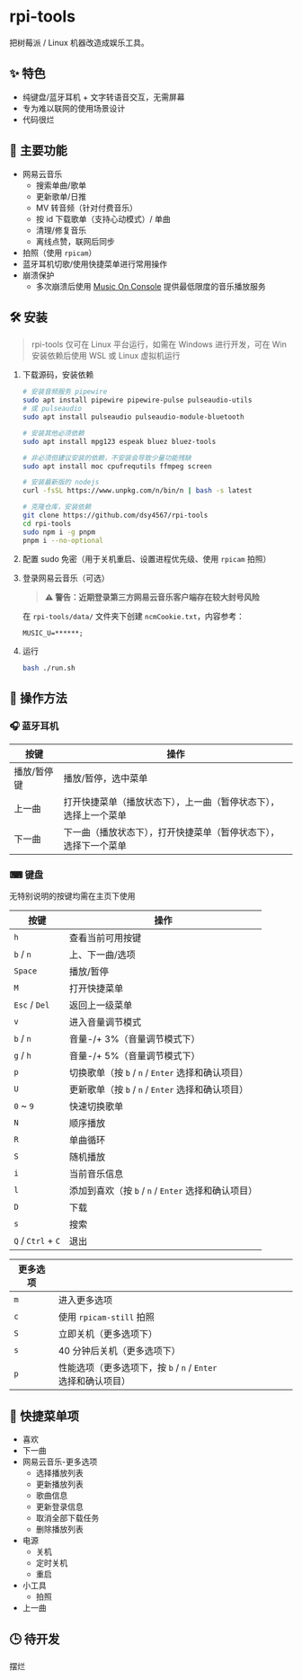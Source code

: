 # rpi-tools

把树莓派 / Linux 机器改造成娱乐工具。

## ✨ 特色

-   纯键盘/蓝牙耳机 + 文字转语音交互，无需屏幕
-   专为难以联网的使用场景设计
-   代码很烂

## 💩 主要功能

-   网易云音乐
    -   搜索单曲/歌单
    -   更新歌单/日推
    -   MV 转音频（针对付费音乐）
    -   按 id 下载歌单（支持心动模式）/ 单曲
    -   清理/修复音乐
    -   离线点赞，联网后同步
-   拍照（使用 `rpicam`）
-   蓝牙耳机切歌/使用快捷菜单进行常用操作
-   崩溃保护
    -   多次崩溃后使用 [Music On Console](https://github.com/jonsafari/mocp) 提供最低限度的音乐播放服务

## 🛠 安装

> rpi-tools 仅可在 Linux 平台运行，如需在 Windows 进行开发，可在 Win 安装依赖后使用 WSL 或 Linux 虚拟机运行

1. 下载源码，安装依赖

    ```bash
    # 安装音频服务 pipewire
    sudo apt install pipewire pipewire-pulse pulseaudio-utils
    # 或 pulseaudio
    sudo apt install pulseaudio pulseaudio-module-bluetooth

    # 安装其他必须依赖
    sudo apt install mpg123 espeak bluez bluez-tools

    # 非必须但建议安装的依赖，不安装会导致少量功能残缺
    sudo apt install moc cpufrequtils ffmpeg screen

    # 安装最新版的 nodejs
    curl -fsSL https://www.unpkg.com/n/bin/n | bash -s latest

    # 克隆仓库，安装依赖
    git clone https://github.com/dsy4567/rpi-tools
    cd rpi-tools
    sudo npm i -g pnpm
    pnpm i --no-optional
    ```

2. 配置 sudo 免密（用于关机重启、设置进程优先级、使用 `rpicam` 拍照）

3. 登录网易云音乐（可选）

    > **⚠ 警告：近期登录第三方网易云音乐客户端存在较大封号风险**

    在 `rpi-tools/data/` 文件夹下创建 `ncmCookie.txt`，内容参考：

    ```text
    MUSIC_U=******;
    ```

4. 运行

    ```bash
    bash ./run.sh
    ```

## 🕺 操作方法

### 🎧 蓝牙耳机

| 按键        | 操作                                                             |
| ----------- | ---------------------------------------------------------------- |
| 播放/暂停键 | 播放/暂停，选中菜单                                              |
| 上一曲      | 打开快捷菜单（播放状态下），上一曲（暂停状态下），选择上一个菜单 |
| 下一曲      | 下一曲（播放状态下），打开快捷菜单（暂停状态下），选择下一个菜单 |

### ⌨ 键盘

无特别说明的按键均需在主页下使用

| 按键               | 操作                                                |
| ------------------ | --------------------------------------------------- |
| `h`                | 查看当前可用按键                                    |
| `b` / `n`          | 上、下一曲/选项                                     |
| `Space`            | 播放/暂停                                           |
| `M`                | 打开快捷菜单                                        |
| `Esc` / `Del`      | 返回上一级菜单                                      |
| `v`                | 进入音量调节模式                                    |
| `b` / `n`          | 音量-/+ 3%（音量调节模式下）                        |
| `g` / `h`          | 音量-/+ 5%（音量调节模式下）                        |
| `p`                | 切换歌单（按 `b` / `n` / `Enter` 选择和确认项目）   |
| `U`                | 更新歌单（按 `b` / `n` / `Enter` 选择和确认项目）   |
| `0` ~ `9`          | 快速切换歌单                                        |
| `N`                | 顺序播放                                            |
| `R`                | 单曲循环                                            |
| `S`                | 随机播放                                            |
| `i`                | 当前音乐信息                                        |
| `l`                | 添加到喜欢（按 `b` / `n` / `Enter` 选择和确认项目） |
| `D`                | 下载                                                |
| `s`                | 搜索                                                |
| `Q` / `Ctrl` + `C` | 退出                                                |

| 更多选项 |                                                               |
| -------- | ------------------------------------------------------------- |
| `m`      | 进入更多选项                                                  |
| `c`      | 使用 `rpicam-still` 拍照                                      |
| `S`      | 立即关机（更多选项下）                                        |
| `s`      | 40 分钟后关机（更多选项下）                                   |
| `p`      | 性能选项（更多选项下，按 `b` / `n` / `Enter` 选择和确认项目） |

## 📄 快捷菜单项

-   喜欢
-   下一曲
-   网易云音乐-更多选项
    -   选择播放列表
    -   更新播放列表
    -   歌曲信息
    -   更新登录信息
    -   取消全部下载任务
    -   删除播放列表
-   电源
    -   关机
    -   定时关机
    -   重启
-   小工具
    -   拍照
-   上一曲

## 🕒 待开发

摆烂
